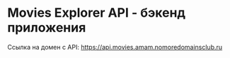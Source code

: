 # Movies Explorer API - бэкенд приложения 

Ссылка на домен с API: https://api.movies.amam.nomoredomainsclub.ru
